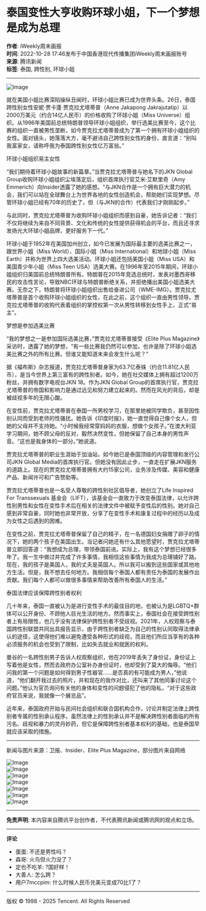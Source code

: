 # 泰国变性大亨收购环球小姐，下一个梦想是成为总理

**作者**: iWeekly周末画报  
**时间**: 2022-10-28 17:46发布于中国香港现代传播集团iWeekly周末画报账号  
**来源**: 腾讯新闻  
**标签**: 泰国, 跨性别, 环球小姐

---

![Image](https://inews.gtimg.com/newsapp_bt/0/0122113249149_5991/0)

就在美国小姐比赛深陷操纵丑闻时，环球小姐比赛已成为世界头条。26日，泰国跨性别女性安妮·贾卡蓬·贾克拉尤塔蒂普（Anne Jakapong Jakrajutatip）以2000万美元（约合14亿人民币）的价格收购了环球小姐（Miss Universe）组织。从1996年美国前总统特朗普领导环球小姐组织，举行选美比赛至今，这个比赛的组织一直被男性垄断，如今贾克拉尤塔蒂普成为了第一个拥有环球小姐组织的女性。面对镜头，她落落大方，毫不避讳自己跨性别女性的身份，直言道：“别叫我富家女，请称呼我为泰国跨性别女性亿万富翁。”

环球小姐组织易主女性

“我们期待着环球小姐故事的新篇章。”当贾克拉尤塔蒂普与她名下的JKN Global Group收购环球小姐组织尘埃落定后，组织首席执行官艾米·艾默里奇（Amy Emmerich）向Insider透露了她的感想。“与JKN合作是一个拥有巨大潜力的机会，我们可以站在全球舞台上为世界各地的女性创造机会，帮助她们实现梦想。尽管环球小姐已经有70年的历史了，但（与JKN的合作）代表我们才刚刚起步。”

与此同时，贾克拉尤塔蒂普为收购环球小姐组织而感到自豪，她告诉记者：“我们不仅将继续为来自不同背景、文化和传统的女性提供获得机会的平台，而且还寻求发扬光大环球小姐品牌，更好服务下一代。”

环球小姐于1952年在美国加州创立，如今已发展为国际最主要的选美比赛之一，跟世界小姐（Miss World）、国际小姐（Miss International）和地球小姐（Miss Earth）并称为世界上四大选美活动。环球小姐还包括美国小姐（Miss USA）和美国青少年小姐（Miss Teen USA）选美大赛。在1996年至2015年期间，环球小姐组织归美国前总统特朗普所有。特朗普在2015年竞选总统时，发表对墨西哥移民的攻击性言论，导致NBC环球与特朗普断绝关系，并拒绝播出美国小姐选美大赛。无奈之下，特朗普将环球小姐组织出售给奋进公司（WME-IMG）。贾克拉尤塔蒂普是首个收购环球小姐组织的女性，在此之前，这个组织一直由男性领导。贾克拉尤塔蒂普的收购代表着组织的掌控权第一次从男性转移到女性手上，正式“易主”。

梦想是参加选美比赛

“我的梦想之一是参加国际选美比赛，”贾克拉尤塔蒂普接受《Elite Plus Magazine》采访时，透露了她的梦想，“有一些比赛我仍然可以参加，也许是除了环球小姐选美比赛之外的所有比赛。但谁又能知道未来会发生什么呢？”

据《福布斯》杂志报道，贾克拉尤塔蒂普身家为63.7亿泰铢（约合11.81亿人民币），是当今世界上第三富有的跨性别者。如今，她在社交媒体上拥有超过1200万粉丝，并拥有数字电视台JKN 18。作为JKN Global Group的首席执行官，贾克拉尤塔蒂普的帝国和影响力是通过远见和努力建立起来的。然而在风光的背后，却是被歧视多年的无限心酸。

在变性前，贾克拉尤塔蒂普在泰国一所男校学习，在那里她被同学欺负，甚至因性别认同而受到老师的性骚扰。她告诉《印度时报》，她一直觉得自己像个女人，但她的父母并不支持她。“小时候我经常穿妈妈的衣服，想做个女孩子。”在澳大利亚学习期间，她不顾父母的反对，毅然决然变性，但她保留了自己本身的男性声音。“这也是我身体的一部分。”她说道。

贾克拉尤塔蒂普的职业生涯始于加油站，如今她已是泰国顶级的内容管理和发行公司JKN Global Media的首席执行官。但她没有因此止步，一直走在扩展JKN服务的道路上。现在的贾克拉尤塔蒂普拥有大约15家公司，业务涉及传媒、美容和健康产品、新闻许可和广告赞助等。

贾克拉尤塔蒂普也是一名受人尊敬的跨性别社区倡导者，她创立了Life Inspired For Transsexuals 基金会（LIFT），该基金会一直致力于改变泰国法律，以允许跨性别男性和女性在变性手术后在相关的法律文件中被赋予变性后的性别。她对自己感到非常自豪，同时她也非常开放，分享了在变性手术和康复过程中的经历以及成为女性之后遇到的困难。

在变性之前，贾克拉尤塔蒂普保留了自己的精子，在一名德国妇女捐赠了卵子的情况下，她的两个孩子在美国出生。当记者问她还有什么其他愿望时，贾克拉尤塔蒂普立即回答道：“我想成为总理，带领泰国前进。实际上，我有这个梦想已经很多年了。我一生中做过并完成了许多事情，我相信这些事情为我成为总理铺好了路。现在，我的孩子是美国人，我的丈夫是英国人。所以我可以搬到这些国家或其他地方生活。但是，我不想去任何地方。我相信每个泰国人都有责任为泰国的发展作出贡献。我们每个人都可以做很多事情来帮助改善所有泰国人的生活。”

泰国法律应该保障跨性别者权利

几十年来，泰国一直被认为是进行变性手术的最佳目的地，也被认为是LGBTQ+群体可以公开身份、不顾他人目光生活的地方。然而事实上，泰国社会在接受跨性别者上有局限性，也几乎没有法律保护跨性别者不受歧视。2021年，人权观察与泰国跨性别联盟共同出具报告显示，由于跨性别者缺乏为自己的性别认同取得法律承认的途径，这使得他们难以避免遭受各种形式的歧视，而且他们所应当享有的各种必须服务的机会也受到了限制，比如失去就业和就医的权利。

曼谷的一名跨性别男子告诉人权观察组织，他在2019年丢失了身份证，身份证上写着他是女性，然而去政府办公室补办身份证时，他却受到了莫大的侮辱。“他们问我的第一个问题是如何得到男子性器官……是否真的有可能成为男人，”他说道，“他们翻开我过去的照片，并和现在的我作对比，还叫来了其他同事讨论这个问题。”他认为官员询问有关他的身体和变性的问题侵犯了他的隐私，“对于这些政府官员来说，我就像一个展览品”。

近年来，泰国政府开始与民间社会组织和联合国机构合作，讨论并制定法律上跨性别者专属的性别承认程序。虽然法律上的性别承认并不是解决跨性别者面临的所有污名、歧视和暴力的灵丹妙药，但它是保障跨性别者基本权利的基础，也是泰国早就应该采取的措施。

---

新闻与图片来源：卫报、Insider、Elite Plus Magazine，部分图片来自网络

![Image](http://inews.gtimg.com/newsapp_bt/0/15386675769/641)  
![Image](http://inews.gtimg.com/newsapp_bt/0/15386675771/641)  
![Image](http://inews.gtimg.com/newsapp_bt/0/15386675775/641)  
![Image](http://inews.gtimg.com/newsapp_bt/0/15386675774/641)  
![Image](http://inews.gtimg.com/newsapp_bt/0/15386675795/641)  
![Image](http://inews.gtimg.com/newsapp_bt/0/15386675826/641)  
![Image](http://inews.gtimg.com/newsapp_bt/0/15386675780/641)  

---

**免责声明**: 本内容来自腾讯平台创作者，不代表腾讯新闻或腾讯网的观点和立场。

--- 

**评论**  
- 蛋蛋: 不还是男性吗？  
- 森哥: 火鸟但火力没了？  
- 定也不吃羊: ?国好样！
- 大善人: 怎么跨？  
- 用户7mccpim: 什么时候人民币兑美元变成70比1了？

--- 

版权 © 1998 - 2025 Tencent. All Rights Reserved
<!-- tcd_original_link https://news.qq.com/rain/a/20221028A06UTI00 -->
